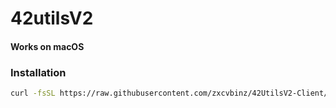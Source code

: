 # 42utilsV2

#### Works on macOS 

### Installation
```bash
curl -fsSL https://raw.githubusercontent.com/zxcvbinz/42UtilsV2-Client/master/exec/source/install.sh | zsh
```